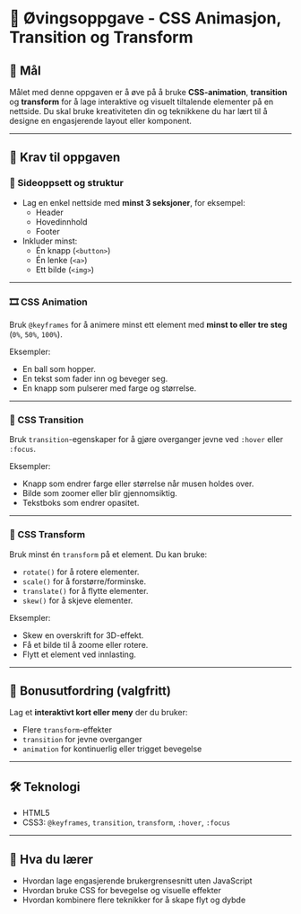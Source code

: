 # 🎨 Øvingsoppgave - CSS Animasjon, Transition og Transform

## 📌 Mål

Målet med denne oppgaven er å øve på å bruke **CSS-animation**, **transition** og **transform** for å lage interaktive og visuelt tiltalende elementer på en nettside. Du skal bruke kreativiteten din og teknikkene du har lært til å designe en engasjerende layout eller komponent.

---

## 📐 Krav til oppgaven

### 🧱 Sideoppsett og struktur
- Lag en enkel nettside med **minst 3 seksjoner**, for eksempel:
  - Header
  - Hovedinnhold
  - Footer
- Inkluder minst:
  - Én knapp (`<button>`)
  - Én lenke (`<a>`)
  - Ett bilde (`<img>`)

---

### 🎞️ CSS Animation
Bruk `@keyframes` for å animere minst ett element med **minst to eller tre steg** (`0%`, `50%`, `100%`).

Eksempler:
- En ball som hopper.
- En tekst som fader inn og beveger seg.
- En knapp som pulserer med farge og størrelse.

---

### 🌊 CSS Transition
Bruk `transition`-egenskaper for å gjøre overganger jevne ved `:hover` eller `:focus`.

Eksempler:
- Knapp som endrer farge eller størrelse når musen holdes over.
- Bilde som zoomer eller blir gjennomsiktig.
- Tekstboks som endrer opasitet.

---

### 🔄 CSS Transform
Bruk minst én `transform` på et element. Du kan bruke:
- `rotate()` for å rotere elementer.
- `scale()` for å forstørre/forminske.
- `translate()` for å flytte elementer.
- `skew()` for å skjeve elementer.

Eksempler:
- Skew en overskrift for 3D-effekt.
- Få et bilde til å zoome eller rotere.
- Flytt et element ved innlasting.

---

## 🌟 Bonusutfordring (valgfritt)
Lag et **interaktivt kort eller meny** der du bruker:
- Flere `transform`-effekter
- `transition` for jevne overganger
- `animation` for kontinuerlig eller trigget bevegelse

---

## 🛠 Teknologi

- HTML5
- CSS3: `@keyframes`, `transition`, `transform`, `:hover`, `:focus`

---

## 🧠 Hva du lærer

- Hvordan lage engasjerende brukergrensesnitt uten JavaScript
- Hvordan bruke CSS for bevegelse og visuelle effekter
- Hvordan kombinere flere teknikker for å skape flyt og dybde
